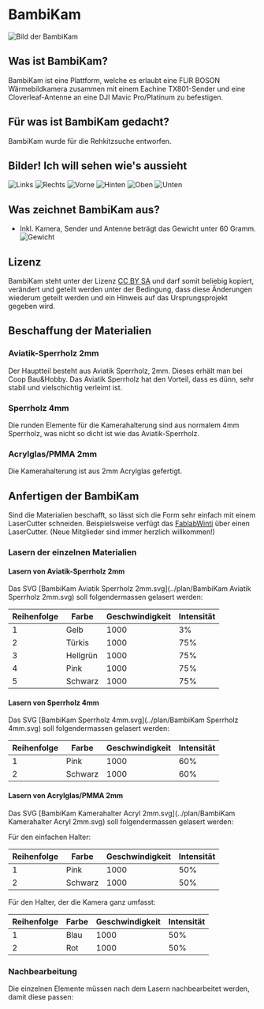# BambiKam

![Bild der BambiKam](bilder/BambiKam_CAD.png)

## Was ist BambiKam?

BambiKam ist eine Plattform, welche es erlaubt eine FLIR BOSON Wärmebildkamera zusammen mit einem Eachine TX801-Sender und eine Cloverleaf-Antenne an eine DJI Mavic Pro/Platinum zu befestigen.

## Für was ist BambiKam gedacht?

BambiKam wurde für die Rehkitzsuche entworfen.

## Bilder! Ich will sehen wie's aussieht

![Links](bilder\BambiKam_Links.jpg)
![Rechts](bilder\BambiKam_Rechts.jpg)
![Vorne](bilder\BambiKam_Vorne.jpg)
![Hinten](bilder\BambiKam_Hinten.jpg)
![Oben](bilder\BambiKam_Oben.jpg)
![Unten](bilder\BambiKam_Unten.jpg)

## Was zeichnet BambiKam aus?

* Inkl. Kamera, Sender und Antenne beträgt das Gewicht unter 60 Gramm.
![Gewicht](bilder\BambiKam_Gewicht.jpg)

## Lizenz

BambiKam steht unter der Lizenz [CC BY SA](https://creativecommons.org/licenses/by-sa/3.0/ch/) und darf somit beliebig kopiert, verändert und geteilt werden unter der Bedingung, dass diese Änderungen wiederum geteilt werden und ein Hinweis auf das Ursprungsprojekt gegeben wird.

## Beschaffung der Materialien

### Aviatik-Sperrholz 2mm

Der Hauptteil besteht aus Aviatik Sperrholz, 2mm. Dieses erhält man bei Coop Bau&Hobby.
Das Aviatik Sperrholz hat den Vorteil, dass es dünn, sehr stabil und vielschichtig verleimt ist.

### Sperrholz 4mm

Die runden Elemente für die Kamerahalterung sind aus normalem 4mm Sperrholz, was nicht so dicht ist wie das Aviatik-Sperrholz.

### Acrylglas/PMMA 2mm

Die Kamerahalterung ist aus 2mm Acrylglas gefertigt.

## Anfertigen der BambiKam

Sind die Materialien beschafft, so lässt sich die Form sehr einfach mit einem LaserCutter schneiden.
Beispielsweise verfügt das [FablabWinti](https://www.fablabwinti.ch/das-lab/ausstattung/lasercutter/) über einen LaserCutter. (Neue Mitglieder sind immer herzlich willkommen!)

### Lasern der einzelnen Materialien

#### Lasern von Aviatik-Sperrholz 2mm

Das SVG [BambiKam Aviatik Sperrholz 2mm.svg](../plan/BambiKam Aviatik Sperrholz 2mm.svg) soll folgendermassen gelasert werden:

| Reihenfolge | Farbe | Geschwindigkeit | Intensität |
| --- | --- | --- | --- |
| 1 | Gelb | 1000 | 3% |
| 2 | Türkis | 1000 | 75% |
| 3 | Hellgrün | 1000 | 75% |
| 4 | Pink | 1000 | 75% |
| 5 | Schwarz | 1000 | 75% |

#### Lasern von Sperrholz 4mm

Das SVG [BambiKam Sperrholz 4mm.svg](../plan/BambiKam Sperrholz 4mm.svg) soll folgendermassen gelasert werden:

| Reihenfolge | Farbe | Geschwindigkeit | Intensität |
| --- | --- | --- | --- |
| 1 | Pink | 1000 | 60% |
| 2 | Schwarz | 1000 | 60% |

#### Lasern von Acrylglas/PMMA 2mm

Das SVG [BambiKam Kamerahalter Acryl 2mm.svg](../plan/BambiKam Kamerahalter Acryl 2mm.svg) soll folgendermassen gelasert werden:

Für den einfachen Halter:

| Reihenfolge | Farbe | Geschwindigkeit | Intensität |
| --- | --- | --- | --- |
| 1 | Pink | 1000 | 50% |
| 2 | Schwarz | 1000 | 50% |

Für den Halter, der die Kamera ganz umfasst:

| Reihenfolge | Farbe | Geschwindigkeit | Intensität |
| --- | --- | --- | --- |
| 1 | Blau | 1000 | 50% |
| 2 | Rot | 1000 | 50% |

### Nachbearbeitung

Die einzelnen Elemente müssen nach dem Lasern nachbearbeitet werden, damit diese passen:


